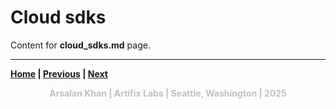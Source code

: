 # Cloud sdks

Content for **cloud_sdks.md** page.

---

**<a href="../README.md" target="_blank">Home</a> | <a href="./tech_stack.md" target="_blank">Previous</a> | <a href="./database.md" target="_blank">Next</a>**

<p align="center" style="color:silver;">
<strong>Arsalan Khan | Artifix Labs | Seattle, Washington | 2025</strong>
</p>
